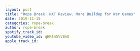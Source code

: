 ```yaml
---
layout: post
title: "Rope Break: NXT Review. More Buildup for War Games"
date: 2019-11-15
categories: rope-break
author: rope-break
spotify_track_id: 
youtube_video_id: qHRlm5VV8mQ
apple_track_id: 
---
```

